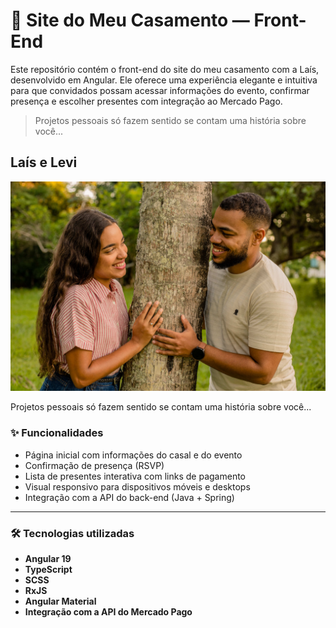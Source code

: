 
# 💍 Site do Meu Casamento — Front-End

Este repositório contém o front-end do site do meu casamento com a Laís, desenvolvido em Angular. Ele oferece uma experiência elegante e intuitiva para que convidados possam acessar informações do evento, confirmar presença e escolher presentes com integração ao Mercado Pago.

> Projetos pessoais só fazem sentido se contam uma história sobre você...
## Laís e Levi
<img src="src/assets/IMG_0086.jpg" alt="Texto alternativo" width="800">

Projetos pessoais só fazem sentido se contam uma história sobre você...

### ✨ Funcionalidades

- Página inicial com informações do casal e do evento
- Confirmação de presença (RSVP)
- Lista de presentes interativa com links de pagamento
- Visual responsivo para dispositivos móveis e desktops
- Integração com a API do back-end (Java + Spring)

---

### 🛠 Tecnologias utilizadas

- **Angular 19**
- **TypeScript**
- **SCSS**
- **RxJS**
- **Angular Material**
- **Integração com a API do Mercado Pago**
